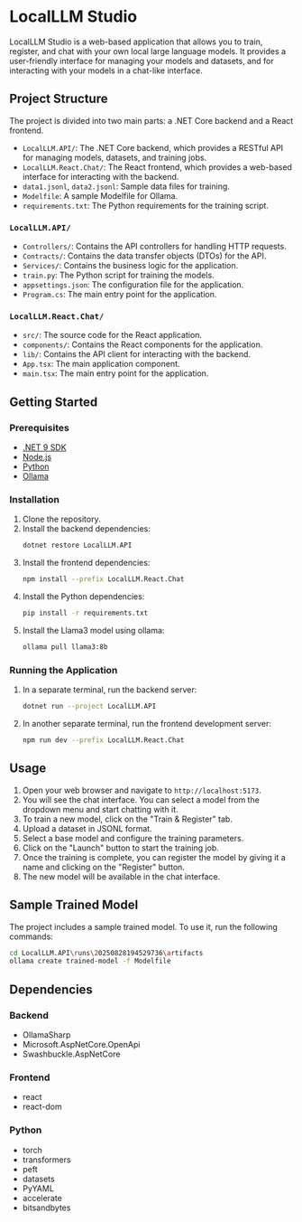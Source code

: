 # LocalLLM Studio

LocalLLM Studio is a web-based application that allows you to train, register, and chat with your own local large language models. It provides a user-friendly interface for managing your models and datasets, and for interacting with your models in a chat-like interface.

## Project Structure

The project is divided into two main parts: a .NET Core backend and a React frontend.

- `LocalLLM.API/`: The .NET Core backend, which provides a RESTful API for managing models, datasets, and training jobs.
- `LocalLLM.React.Chat/`: The React frontend, which provides a web-based interface for interacting with the backend.
- `data1.jsonl`, `data2.jsonl`: Sample data files for training.
- `Modelfile`: A sample Modelfile for Ollama.
- `requirements.txt`: The Python requirements for the training script.

### `LocalLLM.API/`

- `Controllers/`: Contains the API controllers for handling HTTP requests.
- `Contracts/`: Contains the data transfer objects (DTOs) for the API.
- `Services/`: Contains the business logic for the application.
- `train.py`: The Python script for training the models.
- `appsettings.json`: The configuration file for the application.
- `Program.cs`: The main entry point for the application.

### `LocalLLM.React.Chat/`

- `src/`: The source code for the React application.
- `components/`: Contains the React components for the application.
- `lib/`: Contains the API client for interacting with the backend.
- `App.tsx`: The main application component.
- `main.tsx`: The main entry point for the application.

## Getting Started

### Prerequisites

- [.NET 9 SDK](https://dotnet.microsoft.com/download/dotnet/9.0)
- [Node.js](https://nodejs.org/)
- [Python](https://www.python.org/)
- [Ollama](https://ollama.ai/)

### Installation

1. Clone the repository.
2. Install the backend dependencies:
   ```bash
   dotnet restore LocalLLM.API
   ```
3. Install the frontend dependencies:
   ```bash
   npm install --prefix LocalLLM.React.Chat
   ```
4. Install the Python dependencies:
   ```bash
   pip install -r requirements.txt
   ```
5. Install the Llama3 model using ollama:
   ```bash
   ollama pull llama3:8b
   ```

### Running the Application

1. In a separate terminal, run the backend server:
   ```bash
   dotnet run --project LocalLLM.API
   ```
2. In another separate terminal, run the frontend development server:
   ```bash
   npm run dev --prefix LocalLLM.React.Chat
   ```

## Usage

1. Open your web browser and navigate to `http://localhost:5173`.
2. You will see the chat interface. You can select a model from the dropdown menu and start chatting with it.
3. To train a new model, click on the "Train & Register" tab.
4. Upload a dataset in JSONL format.
5. Select a base model and configure the training parameters.
6. Click on the "Launch" button to start the training job.
7. Once the training is complete, you can register the model by giving it a name and clicking on the "Register" button.
8. The new model will be available in the chat interface.

## Sample Trained Model

The project includes a sample trained model. To use it, run the following commands:

```bash
cd LocalLLM.API\runs\20250828194529736\artifacts
ollama create trained-model -f Modelfile
```

## Dependencies

### Backend

- OllamaSharp
- Microsoft.AspNetCore.OpenApi
- Swashbuckle.AspNetCore

### Frontend

- react
- react-dom

### Python

- torch
- transformers
- peft
- datasets
- PyYAML
- accelerate
- bitsandbytes
